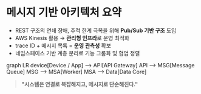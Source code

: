 # 메시지 기반 아키텍처 요약

- REST 구조의 연쇄 장애, 추적 한계 극복을 위해 **Pub/Sub 기반 구조** 도입  
- AWS Kinesis 활용 → **관리형 인프라**로 운영 최적화  
- trace ID + 메시지 목록 = **운영 관측성** 확보  
- 네임스페이스 기반 계층 분리로 기능 그룹화 및 협업 정렬

<div class="mermaid">
graph LR
device[Device / App] --> API[API Gateway]
API --> MSG[Message Queue]
MSG --> MSA[Worker]
MSA --> Data[Data Core]
</div>

> **"시스템은 연결로 복잡해지고, 메시지로 단순해진다."**